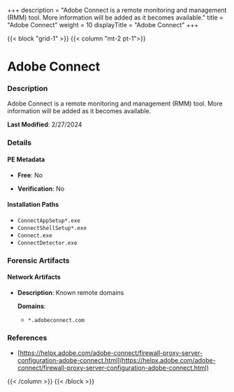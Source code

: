 +++
description = "Adobe Connect is a remote monitoring and management (RMM) tool. More information will be added as it becomes available."
title = "Adobe Connect"
weight = 10
displayTitle = "Adobe Connect"
+++


{{< block "grid-1" >}}
{{< column "mt-2 pt-1">}}

# Adobe Connect


### Description

Adobe Connect is a remote monitoring and management (RMM) tool. More information will be added as it becomes available.



**Last Modified**: 2/27/2024

### Details


#### PE Metadata


- **Free**: No

- **Verification**: No




#### Installation Paths
- `ConnectAppSetup*.exe`
- `ConnectShellSetup*.exe`
- `Connect.exe`
- `ConnectDetector.exe`

### Forensic Artifacts




#### Network Artifacts

- **Description**: Known remote domains

  **Domains**:
    - `*.adobeconnect.com`





### References
- [https://helpx.adobe.com/adobe-connect/firewall-proxy-server-configuration-adobe-connect.html](https://helpx.adobe.com/adobe-connect/firewall-proxy-server-configuration-adobe-connect.html)



{{< /column >}}
{{< /block >}}
